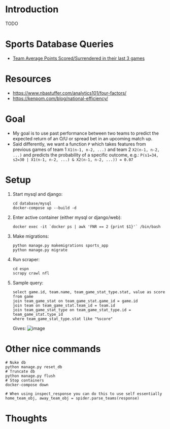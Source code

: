 # Introduction

TODO

# Sports Database Queries
* [Team Average Points Scored/Surrendered in their last 3 games](https://sportsdatabase.com/nba/query?output=default&sdql=date%2C+1*round%28A%28points%2C+N%3D3%29%2C+2%29%2C+1*round%28A%28o%3Apoints%2C+N%3D3%29%2C+2%29+%40+team+and+season%3E2005&submit=++S+D+Q+L+%21++)

# Resources
* https://www.nbastuffer.com/analytics101/four-factors/
* https://kenpom.com/blog/national-efficiency/

# Goal
* My goal is to use past performance between two teams to predict the expected return of an O/U or spread bet in an upcoming match up.
* Said differently, we want a function `P` which takes features from previous games of team 1 `X1(n-1, n-2, ...)` and team 2 `X2(n-1, n-2, ...)` and predicts the probability of a specific outcome, e.g.: `P(s1=34, s2=30 | X1(n-1, n-2, ...) & X2(n-1, n-2, ...)) = 0.07`

# Setup
1. Start mysql and django:
    ```
    cd database/mysql
    docker-compose up --build -d
    ```
2. Enter active container (either mysql or django/web):
    ```
    docker exec -it `docker ps | awk 'FNR == 2 {print $1}'` /bin/bash
    ```
3. Make migrations:
    ```
    python manage.py makemigrations sports_app
    python manage.py migrate
    ```
4. Run scraper:
    ```
    cd espn
    scrapy crawl nfl
    ```
5. Sample query:
    ```
    select game.id, team.name, team_game_stat_type.stat, value as score from game
    join team_game_stat on team_game_stat.game_id = game.id
    join team on team_game_stat.team_id = team.id
    join team_game_stat_type on team_game_stat_type.id = team_game_stat.type_id
    where team_game_stat_type.stat like "%score"
    ```
   Gives:
   ![image](https://user-images.githubusercontent.com/29719483/136532863-d655e02b-95de-475a-8600-80ef361c0c24.png)

# Other nice commands
```
# Nuke db
python manage.py reset_db
# Truncate db
python manage.py flush
# Stop containers
docker-compose down

# When using inspect_response you can do this to use self essentially
home_team_obj, away_team_obj = spider.parse_teams(response)

```

# Thoughts
